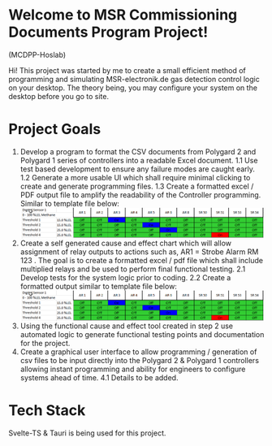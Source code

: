 # Welcome to MSR Commissioning Documents Program Project!

(MCDPP-Hoslab)

Hi! This project was started by me to create a small efficient method of programming and simulating MSR-electronik.de gas detection control logic on your desktop. The theory being, you may configure your system on the desktop before you go to site.

# Project Goals

1. Develop a program to format the CSV documents from Polygard 2 and Polygard 1 series of controllers into a readable Excel document.
   1.1 Use test based development to ensure any failure modes are caught early.
   1.2 Generate a more usable UI which shall require minimal clicking to create and generate programming files.
   1.3 Create a formatted excel / PDF output file to amplify the readability of the Controller programming. Similar to template file below:
   <img src=".\src\assets\Cause_and_Effect_Matrix.xlsx - Excel.png"  
        alt="cause and effect table"  
        style="float: left; margin-right: 10px;" />
2. Create a self generated cause and effect chart which will allow assignment of relay outputs to actions such as, AR1 = Strobe Alarm RM 123 . The goal is to create a formatted excel / pdf file which shall include multiplied relays and be used to perform final functional testing.
   2.1 Develop tests for the system logic prior to coding.
   2.2 Create a formatted output similar to template file below:
   <img src=".\src\assets\Cause_and_Effect_Matrix.xlsx - Excel.png"  
        alt="cause and effect table"  
        style="float: left; margin-right: 10px;" />
3. Using the functional cause and effect tool created in step 2 use automated logic to generate functional testing points and documentation for the project.
4. Create a graphical user interface to allow programming / generation of csv files to be input directly into the Polygard 2 & Polygard 1 controllers allowing instant programming and ability for engineers to configure systems ahead of time.
   4.1 Details to be added.

# Tech Stack

Svelte-TS & Tauri is being used for this project.
